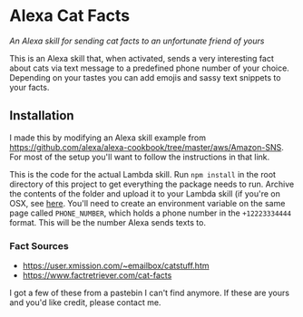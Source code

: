 # Alexa Cat Facts
*An Alexa skill for sending cat facts to an unfortunate friend of yours*

This is an Alexa skill that, when activated, sends a very interesting fact about cats via text message to a predefined phone number of your choice. Depending on your tastes you can add emojis and sassy text snippets to your facts.

## Installation

I made this by modifying an Alexa skill example from https://github.com/alexa/alexa-cookbook/tree/master/aws/Amazon-SNS. For most of the setup you'll want to follow the instructions in that link.

This is the code for the actual Lambda skill. Run `npm install` in the root directory of this project to get everything the package needs to run. Archive the contents of the folder and upload it to your Lambda skill (if you're on OSX, see [here](https://stackoverflow.com/a/34640743). You'll need to create an environment variable on the same page called `PHONE_NUMBER`, which holds a phone number in the `+12223334444` format. This will be the number Alexa sends texts to.


### Fact Sources
- https://user.xmission.com/~emailbox/catstuff.htm
- https://www.factretriever.com/cat-facts

I got a few of these from a pastebin I can't find anymore. If these are yours and you'd like credit, please contact me.

